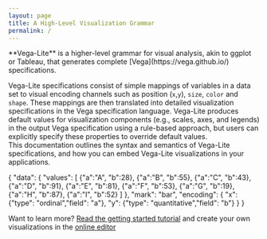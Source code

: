 ```yaml
---
layout: page
title: A High-Level Visualization Grammar
permalink: /
---
```


<span class="lead">
**Vega-Lite** is a higher-level grammar for visual analysis, akin to ggplot or Tableau, that generates complete [Vega](https://vega.github.io/) specifications.
</span>

Vega-Lite specifications consist of simple mappings of variables in a data set to visual encoding channels such as position (`x`,`y`), `size`, `color` and `shape`. These mappings are then translated into detailed visualization specifications in the Vega specification language. Vega-Lite produces default values for visualization components (e.g., scales, axes, and legends) in the output Vega specification using a rule-based approach, but users can explicitly specify these properties to override default values.  
This documentation outlines the syntax and semantics of Vega-Lite specifications, and how you can embed Vega-Lite visualizations in your applications.

<div class="vl-example">
{
  "data": {
    "values": [
      {"a":"A", "b":28}, {"a":"B", "b":55}, {"a":"C", "b":43},
      {"a":"D", "b":91}, {"a":"E", "b":81}, {"a":"F", "b":53},
      {"a":"G", "b":19}, {"a":"H", "b":87}, {"a":"I", "b":52}
    ]
  },
  "mark": "bar",
  "encoding": {
    "x": {"type": "ordinal","field": "a"},
    "y": {"type": "quantitative","field": "b"}
  }
}
</div>

<div class="vl-example" data-name="point_1d" data-dir="docs"></div>

Want to learn more? [Read the getting started tutorial](/tutorials/getting_started.html) and create your own visualizations in the [online editor](https://vega.github.io/vega-editor/?mode=vega-lite)


<!--
## Vega-Lite, Vega, and D3

Vega-Lite is a higher-level grammar for visual analysis. Common charts (bar chart, line chart, area chart, scatter plot, heatmap, trellis plots, ...) can be easily created with Vega-Lite, often in a few lines of JSON. Vega is much more expressive and also supports interactions.
However, with more expressiveness comes complexity and more code is required to create simple charts. The Vega wiki has a detailed [comparison of Vega and D3](https://github.com/vega/vega/wiki/Vega-and-D3).
-->
